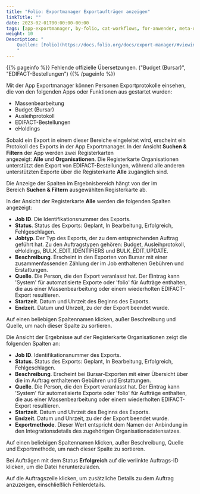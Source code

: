 ```yaml
---
title: "Folio: Exportmanager Exportaufträgen anzeigen"
linkTitle: ""
date: 2023-02-01T00:00:00-00:00
tags: [app-exportmanager, by-folio, cat-workflows, for-anwender, meta-uebersetzungsproblem]
weight: 10
Description: "
    Quellen: [Folio](https://docs.folio.org/docs/export-manager/#viewing-export-jobs) & [GBV](https://info.gbv.de/pages/viewpage.action?pageId=845709337)
    "
---
```


{{% pageinfo %}}
Fehlende offizielle Übersetzungen. ("Budget (Bursar)", "EDIFACT-Bestellungen")
{{% /pageinfo %}}

Mit der App Exportmanager können Personen Exportprotokolle einsehen, die von den folgenden Apps oder Funktionen aus gestartet wurden:

-   Massenbearbeitung
-   Budget (Bursar)
-   Ausleihprotokoll
-   EDIFACT-Bestellungen
-   eHoldings

Sobald ein Export in einem dieser Bereiche eingeleitet wird, erscheint ein Protokoll des Exports in der App Exportmanager. In der Ansicht **Suchen & Filtern** der App werden zwei Registerkarten angezeigt: **Alle** und **Organisationen**. Die Registerkarte Organisationen unterstützt den Export von EDIFACT-Bestellungen, während alle anderen unterstützten Exporte über die Registerkarte **Alle** zugänglich sind.

Die Anzeige der Spalten im Ergebnisbereich hängt von der im Bereich **Suchen & Filtern** ausgewählten Registerkarte ab.

In der Ansicht der Registerkarte **Alle** werden die folgenden Spalten angezeigt:

-   **Job ID**. Die Identifikationsnummer des Exports.
-   **Status**. Status des Exports: Geplant, In Bearbeitung, Erfolgreich, Fehlgeschlagen.
-   **Jobtyp**. Der Typ des Exports, der zu dem entsprechenden Auftrag geführt hat. Zu den Auftragstypen gehören: Budget, Ausleihprotokoll, eHoldings, BULK\_EDIT\_IDENTIFIERS und BULK\_EDIT\_UPDATE.
-   **Beschreibung**. Erscheint in den Exporten von Bursar mit einer zusammenfassenden Zählung der im Job enthaltenen Gebühren und Erstattungen.
-   **Quelle**. Die Person, die den Export veranlasst hat. Der Eintrag kann 'System' für automatisierte Exporte oder 'folio' für Aufträge enthalten, die aus einer Massenbearbeitung oder einem wiederholten EDIFACT-Export resultieren.
-   **Startzeit**. Datum und Uhrzeit des Beginns des Exports.
-   **Endzeit.** Datum und Uhrzeit, zu der der Export beendet wurde.

Auf einen beliebigen Spaltennamen klicken, außer Beschreibung und Quelle, um nach dieser Spalte zu sortieren.

Die Ansicht der Ergebnisse auf der Registerkarte Organisationen zeigt die folgenden Spalten an:

-   **Job ID**. Identifikationsnummer des Exports.
-   **Status**. Status des Exports: Geplant, In Bearbeitung, Erfolgreich, Fehlgeschlagen.
-   **Beschreibung**. Erscheint bei Bursar\-Exporten mit einer Übersicht über die im Auftrag enthaltenen Gebühren und Erstattungen.
-   **Quelle**. Die Person, die den Export veranlasst hat. Der Eintrag kann 'System' für automatisierte Exporte oder 'folio' für Aufträge enthalten, die aus einer Massenbearbeitung oder einem wiederholten EDIFACT-Export resultieren.
-   **Startzeit**. Datum und Uhrzeit des Beginns des Exports.
-   **Endzeit**. Datum und Uhrzeit, zu der der Export beendet wurde.
-   **Exportmethode**. Dieser Wert entspricht dem Namen der Anbindung in den Integrationsdetails des zugehörigen Organisationsdatensatzes.

Auf einen beliebigen Spaltennamen klicken, außer Beschreibung, Quelle und Exportmethode, um nach dieser Spalte zu sortieren.

Bei Aufträgen mit dem Status **Erfolgreich** auf die verlinkte Auftrags-ID klicken, um die Datei herunterzuladen.

Auf die Auftragszeile klicken, um zusätzliche Details zu dem Auftrag anzuzeigen, einschließlich Fehlerdetails.
